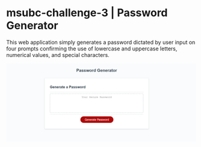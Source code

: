 # msubc-challenge-3 | Password Generator
This web application simply generates a password dictated by user input on four prompts confirming the use of lowercase and uppercase letters, numerical values, and special characters.


![preview of password generator](./preview/index.png)
